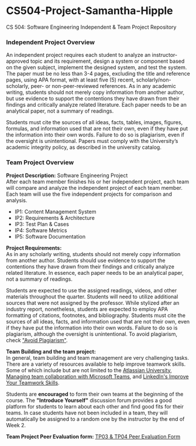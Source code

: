 
# CS504-Project-Samantha-Hipple
CS 504: Software Engineering Independent &amp; Team Project Repository

### Independent Project Overview
An independent project requires each student to analyze an instructor-approved topic and its requirement, design a system or component based on the given subject, implement the designed system, and test the system. The paper must be no less than 3-4 pages, excluding the title and reference pages, using APA format, with at least five (5) recent, scholarly/non-scholarly, peer- or non-peer-reviewed references. As in any academic writing, students should not merely copy information from another author, but use evidence to support the contentions they have drawn from their findings and critically analyze related literature. Each paper needs to be an analytical paper, not a summary of readings.

Students must cite the sources of all ideas, facts, tables, images, figures, formulas, and information used that are not their own, even if they have put the information into their own words. Failure to do so is plagiarism, even if the oversight is unintentional. Papers must comply with the University’s academic integrity policy, as described in the university catalog.


### Team Project Overview

**Project Description:** Software Engineering Project  
After each team member finishes his or her independent project, each team will compare and analyze the independent project of each team member. Each team will use the five independent projects for comparison and analysis.

+ IP1: Content Management System
+ IP2: Requirements & Architecture
+ IP3: Test Plan & Cases
+ IP4: Software Metrics
+ IP5: Software Documentation

**Project Requirements:**  
As in any scholarly writing, students should not merely copy information from another author. Students should use evidence to support the contentions they have drawn from their findings and critically analyze related literature. In essence, each paper needs to be an analytical paper, not a summary of readings.

Students are expected to use the assigned readings, videos, and other materials throughout the quarter. Students will need to utilize additional sources that were not assigned by the professor. While stylized after an industry report, nonetheless, students are expected to employ APA formatting of citations, footnotes, and bibliography. Students must cite the sources of all ideas, facts, and information used that are not their own, even if they have put the information into their own words. Failure to do so is plagiarism, although the oversight is unintentional. To avoid plagiarism, check ["Avoid Plagiarism"](https://library.cityu.edu/howto/apa-writing/avoid-plagiarism/).

**Team Building and the team project:**  
In general, team building and team management are very challenging tasks. There are a variety of resources available to help improve teamwork skills. Some of which include but are not limited to the [Atlassian University](https://www.atlassian.com/team-playbook/plays?attribute=remote&), [Managing team collaboration with Microsoft Teams](https://docs.microsoft.com/en-us/learn/paths/m365-manage-team-collaboration/), and [LinkedIn's Improve Your Teamwork Skills](https://www.linkedin.com/learning/paths/improve-your-teamwork-skills). 

Students are **encouraged** to form their own teams at the beginning of the course. The **"Introduce Yourself"** discussion forum provides a good platform for students to learn about each other and find good fits for their teams. In case students have not been included in a team, they will automatically be assigned to a random one by the instructor by the end of Week 2. 

**Team Project Peer Evaluation form:** [TP03 & TP04 Peer Evaluation Form](https://forms.office.com/Pages/ResponsePage.aspx?id=2Zb6sxX1Ykat12PYVOOeY1bgcb9pv4xBqjvvrSfsGM5UOTdBTVBOQ0RQNktMTEpSVEVZS0w2VDg0VCQlQCN0PWcu)
